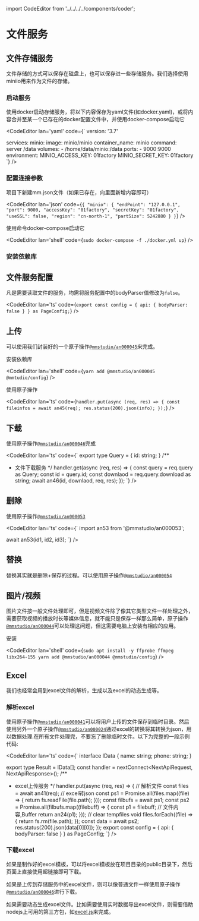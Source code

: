 import CodeEditor from '../../../../components/coder';

# 文件服务

## 文件存储服务

文件存储的方式可以保存在磁盘上，也可以保存进一些存储服务。我们选择使用miniio用来作为文件的存储。

### 启动服务

使用docker启动存储服务，将以下内容保存为yaml文件(如docker.yaml)，或将内容合并至某一个已存在的docker配置文件中，并使用docker-compose启动它

<CodeEditor lan='yaml' code={`
version: '3.7'

services:
  minio:
    image: minio/minio
    container_name: minio
    command: server /data
    volumes:
      - /home/data/minio:/data
    ports:
      - 9000:9000
    environment:
      MINIO_ACCESS_KEY: 01factory
      MINIO_SECRET_KEY: 01factory
`} />

### 配置连接参数

项目下新建mm.json文件（如果已存在，向里面新增内容即可）

<CodeEditor lan='json' code={`
{
	"minio": {
		"endPoint": "127.0.0.1",
		"port": 9000,
		"accessKey": "01factory",
		"secretKey": "01factory",
		"useSSL": false,
		"region": "cn-north-1",
		"partSize": 5242880
	}
}
`} />

使用命令docker-compose启动它

<CodeEditor lan='shell' code={`
sudo docker-compose -f ./docker.yml up
`} />

### 安装依赖库

## 文件服务配置

凡是需要读取文件的服务，均需将服务配置中的bodyParser值修改为`false`。

<CodeEditor lan='ts' code={`
export const config = {
	api: {
		bodyParser: false
	}
} as PageConfig;
`} />

## 上传

可以使用我们封装好的一个原子操作[`@mmstudio/an000045`](https://www.npmjs.com/package/@mmstudio/an000045)来完成。

安装依赖库

<CodeEditor lan='shell' code={`
yarn add @mmstudio/an000045 @mmtudio/config
`} />

使用原子操作

<CodeEditor lan='ts' code={`
handler.put(async (req, res) => {
	const fileinfos = await an45(req);
	res.status(200).json(info);
});
`} />

## 下载

使用原子操作[`@mmstudio/an000046`](https://www.npmjs.com/package/@mmstudio/an000046)完成

<CodeEditor lan='ts' code={`
export type Query = {
	id: string;
}
/**
 * 文件下载服务
 */
handler.get(async (req, res) => {
	const query = req.query as Query;
	const id = query.id;
	const downlaod = req.query.download as string;
	await an46(id, downlaod, req, res);
});
`} />

## 删除

使用原子操作[`@mmstudio/an000053`](https://www.npmjs.com/package/@mmstudio/an000053)

<CodeEditor lan='ts' code={`
import an53 from '@mmstudio/an000053';

await an53(id1, id2, id3);
`} />

## 替换

替换其实就是删除+保存的过程。可以使用原子操作[`@mmstudio/an000054`](https://www.npmjs.com/package/@mmstudio/an000054)

## 图片/视频

图片文件按一般文件处理即可，但是视频文件除了像其它类型文件一样处理之外，需要获取视频的播放时长等媒体信息，就不能只是保存一样那么简单，原子操作[`@mmstudio/an000044`](https://www.npmjs.com/package/@mmstudio/an000044)可以处理这问题，但这需要电脑上安装有相应的应用。

安装

<CodeEditor lan='shell' code={`
sudo apt install -y ffprobe ffmpeg libx264-155
yarn add @mmstudio/an000044 @mmstudio/config
`} />

## Excel

我们也经常会用到excel文件的解析，生成以及excel的动态生成等。

### 解析excel

使用原子操作[`@mmstudio/an000041`](https://www.npmjs.com/package/@mmstudio/an000041)可以将用户上传的文件保存到临时目录。然后使用另外一个原子操作[`@mmstudio/an000024`](https://www.npmjs.com/package/@mmstudio/an000024)通过excel的转换将其转换为json，用以数据处理.在所有文件处理完，不要忘了删除临时文件。以下为完整的一段示例代码:

<CodeEditor lan='ts' code={`
interface IData {
	name: string;
	phone: string;
}

export type Result = IData[];
const handler = nextConnect<NextApiRequest, NextApiResponse<Result>>();
/**
 * excel上传服务
 */
handler.put(async (req, res) => {
	// 解析文件
	const files = await an41(req);
	// excel转json
	const ps1 = Promise.all(files.map((file) => {
		return fs.readFile(file.path);
	}));
	const filbufs = await ps1;
	const ps2 = Promise.all(filbufs.map((filebuff) => {
		const p1 = filebuff;	// 文件内容,Buffer
		return an24<IData>(p1);
	}));
	// clear tempfiles
	void files.forEach((file) => {
		return fs.rm(file.path);
	});
	const data = await ps2;
	res.status(200).json(data[0][0]);
});
export const config = {
	api: {
		bodyParser: false
	}
} as PageConfig;
`} />

### 下载excel

如果是制作好的excel模板，可以将excel模板放在项目目录的public目录下，然后页面上直接使用超链接即可下载。

如果是上传到存储服务中的excel文件，则可以像普通文件一样使用原子操作[`@mmstudio/an000046`](https://www.npmjs.com/package/@mmstudio/an000046)进行下载。

如果需要动态生成excel文件。比如需要使用实时数据导出excel文件，则需要借助nodejs上可用的第三方包，如[excel.js](https://www.npmjs.com/package/exceljs)来完成。
